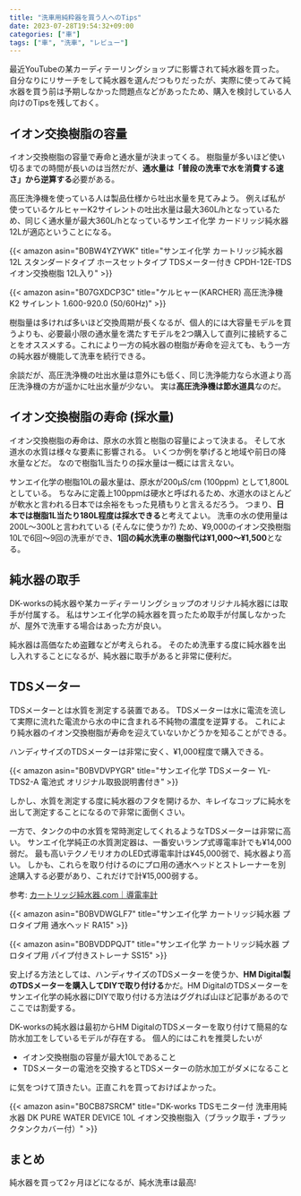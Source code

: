 ```yaml
---
title: "洗車用純粋器を買う人へのTips"
date: 2023-07-28T19:54:32+09:00
categories: ["車"]
tags: ["車", "洗車", "レビュー"]
---
```


最近YouTubeの某カーディテーリングショップに影響されて純水器を買った。
自分なりにリサーチをして純水器を選んだつもりだったが、実際に使ってみて純水器を買う前は予期しなかった問題点などがあったため、購入を検討している人向けのTipsを残しておく。

## イオン交換樹脂の容量

イオン交換樹脂の容量で寿命と通水量が決まってくる。
樹脂量が多いほど使い切るまでの時間が長いのは当然だが、**通水量は「普段の洗車で水を消費する速さ」から逆算する**必要がある。

高圧洗浄機を使っている人は製品仕様から吐出水量を見てみよう。
例えば私が使っているケルヒャーK2サイレントの吐出水量は最大360L/hとなっているため、同じく通水量が最大360L/hとなっているサンエイ化学 カードリッジ純水器12Lが適応ということになる。

{{< amazon asin="B0BW4YZYWK" title="サンエイ化学 カートリッジ純水器 12L スタンダードタイプ ホースセットタイプ TDSメーター付き CPDH-12E-TDS イオン交換樹脂 12L入り" >}}

{{< amazon asin="B07GXDCP3C" title="ケルヒャー(KARCHER) 高圧洗浄機 K2 サイレント 1.600-920.0 (50/60Hz)" >}}

樹脂量は多ければ多いほど交換周期が長くなるが、個人的には大容量モデルを買うよりも、必要最小限の通水量を満たすモデルを2つ購入して直列に接続することをオススメする。これにより一方の純水器の樹脂が寿命を迎えても、もう一方の純水器が機能して洗車を続行できる。

余談だが、高圧洗浄機の吐出水量は意外にも低く、同じ洗浄能力なら水道より高圧洗浄機の方が遥かに吐出水量が少ない。
実は**高圧洗浄機は節水道具**なのだ。

## イオン交換樹脂の寿命 (採水量)

イオン交換樹脂の寿命は、原水の水質と樹脂の容量によって決まる。
そして水道水の水質は様々な要素に影響される。
いくつか例を挙げると地域や前日の降水量などだ。
なので樹脂1L当たりの採水量は一概には言えない。

サンエイ化学の樹脂10Lの最水量は、原水が200μS/cm (100ppm) として1,800Lとしている。
ちなみに定義上100ppmは硬水と呼ばれるため、水道水のほとんどが軟水と言われる日本では余裕をもった見積もりと言えるだろう。
つまり、**日本では樹脂1L当たり180L程度は採水できる**と考えてよい。
洗車の水の使用量は200L〜300Lと言われている (そんなに使うか?) ため、¥9,000のイオン交換樹脂10Lで6回〜9回の洗車ができ、**1回の純水洗車の樹脂代は¥1,000〜¥1,500**となる。

## 純水器の取手

DK-worksの純水器や某カーディテーリングショップのオリジナル純水器には取手が付属する。
私はサンエイ化学の純水器を買ったため取手が付属しなかったが、屋外で洗車する場合はあった方が良い。

純水器は高価なため盗難などが考えられる。
そのため洗車する度に純水器を出し入れすることになるが、純水器に取手があると非常に便利だ。

## TDSメーター

TDSメーターとは水質を測定する装置である。
TDSメーターは水に電流を流して実際に流れた電流から水の中に含まれる不純物の濃度を逆算する。
これにより純水器のイオン交換樹脂が寿命を迎えていないかどうかを知ることができる。

ハンディサイズのTDSメーターは非常に安く、¥1,000程度で購入できる。

{{< amazon asin="B0BVDVPYGR" title="サンエイ化学 TDSメーター YL-TDS2-A 電池式 オリジナル取扱説明書付き" >}}

しかし、水質を測定する度に純水器のフタを開けるか、キレイなコップに純水を出して測定することになるので非常に面倒くさい。

一方で、タンクの中の水質を常時測定してくれるようなTDSメーターは非常に高い。
サンエイ化学純正の水質測定器は、一番安いランプ式導電率計でも¥14,000弱だ。
最も高いテクノモリオカのLED式導電率計は¥45,000弱で、純水器より高い。
しかも、これらを取り付けるのにプロ用の通水ヘッドとストレーナーを別途購入する必要があり、これだけで計¥15,000弱する。

参考: [カートリッジ純水器.com｜導電率計](https://jyunsuiki.com/products/list?category_id=62)

{{< amazon asin="B0BVDWGLF7" title="サンエイ化学 カートリッジ純水器 プロタイプ用 通水ヘッド RA15" >}}

{{< amazon asin="B0BVDDPQJT" title="サンエイ化学 カートリッジ純水器 プロタイプ用 パイプ付きストレーナ SS15" >}}

安上げる方法としては、ハンディサイズのTDSメーターを使うか、**HM Digital製のTDSメーターを購入してDIYで取り付ける**かだ。HM DigitalのTDSメーターをサンエイ化学の純水器にDIYで取り付ける方法はググれば山ほど記事があるのでここでは割愛する。

DK-worksの純水器は最初からHM DigitalのTDSメーターを取り付けて簡易的な防水加工をしているモデルが存在する。
個人的にはこれを推奨したいが

- イオン交換樹脂の容量が最大10Lであること
- TDSメーターの電池を交換するとTDSメーターの防水加工がダメになること

に気をつけて頂きたい。正直これを買っておけばよかった。

{{< amazon asin="B0CB87SRCM" title="DK-works TDSモニター付 洗車用純水器 DK PURE WATER DEVICE 10L イオン交換樹脂入（ブラック取手・ブラックタンクカバー付）" >}}

## まとめ

純水器を買って2ヶ月ほどになるが、純水洗車は最高!
